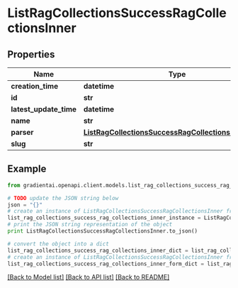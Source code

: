 # ListRagCollectionsSuccessRagCollectionsInner


## Properties
Name | Type | Description | Notes
------------ | ------------- | ------------- | -------------
**creation_time** | **datetime** |  | 
**id** | **str** |  | 
**latest_update_time** | **datetime** |  | 
**name** | **str** |  | 
**parser** | [**ListRagCollectionsSuccessRagCollectionsInnerParser**](ListRagCollectionsSuccessRagCollectionsInnerParser.md) |  | 
**slug** | **str** |  | 

## Example

```python
from gradientai.openapi.client.models.list_rag_collections_success_rag_collections_inner import ListRagCollectionsSuccessRagCollectionsInner

# TODO update the JSON string below
json = "{}"
# create an instance of ListRagCollectionsSuccessRagCollectionsInner from a JSON string
list_rag_collections_success_rag_collections_inner_instance = ListRagCollectionsSuccessRagCollectionsInner.from_json(json)
# print the JSON string representation of the object
print ListRagCollectionsSuccessRagCollectionsInner.to_json()

# convert the object into a dict
list_rag_collections_success_rag_collections_inner_dict = list_rag_collections_success_rag_collections_inner_instance.to_dict()
# create an instance of ListRagCollectionsSuccessRagCollectionsInner from a dict
list_rag_collections_success_rag_collections_inner_form_dict = list_rag_collections_success_rag_collections_inner.from_dict(list_rag_collections_success_rag_collections_inner_dict)
```
[[Back to Model list]](../README.md#documentation-for-models) [[Back to API list]](../README.md#documentation-for-api-endpoints) [[Back to README]](../README.md)


